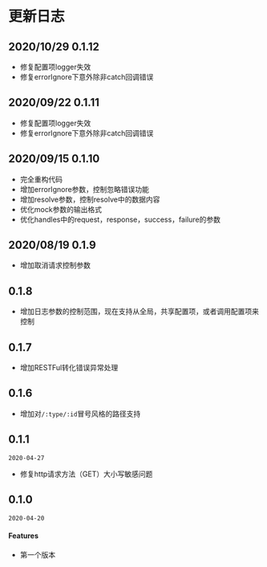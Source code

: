 # 更新日志

## 2020/10/29 0.1.12

- 修复配置项logger失效
- 修复errorIgnore下意外除非catch回调错误

## 2020/09/22 0.1.11

- 修复配置项logger失效
- 修复errorIgnore下意外除非catch回调错误

## 2020/09/15 0.1.10

- 完全重构代码
- 增加errorIgnore参数，控制忽略错误功能
- 增加resolve参数，控制resolve中的数据内容
- 优化mock参数的输出格式
- 优化handles中的request，response，success，failure的参数


## 2020/08/19 0.1.9

- 增加取消请求控制参数

## 0.1.8

- 增加日志参数的控制范围，现在支持从全局，共享配置项，或者调用配置项来控制

## 0.1.7

- 增加RESTFul转化错误异常处理

## 0.1.6

- 增加对`/:type/:id`冒号风格的路径支持

## 0.1.1

`2020-04-27`

- 修复http请求方法（GET）大小写敏感问题



## 0.1.0

`2020-04-20`

#### Features

- 第一个版本